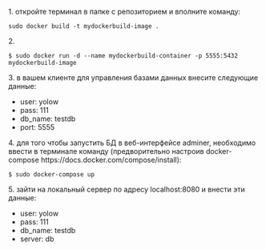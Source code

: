 <p>1. откройте терминал в папке с репозиторием и вполните команду:</p>
  <pre><code>sudo docker build -t mydockerbuild-image .</pre></code>
<p>2.</p><pre><code>$ sudo docker run -d --name mydockerbuild-container -p 5555:5432 mydockerbuild-image</code></pre>
<p>3. в вашем клиенте для управления базами данных внесите следующие данные:</p>
<ul>
  <li>user: yolow</li>
  <li>pass: 111</li>
  <li>db_name: testdb</li>
  <li>port: 5555</li>
</ul>
<p>4. для того чтобы запустить БД в веб-интерфейсе adminer, необходимо ввести в терминале команду (предворительно настроив docker-compose https://docs.docker.com/compose/install):</p>  
<pre><code>$ sudo docker-compose up</code></pre>
<p>5. зайти на локальный сервер по адресу localhost:8080 и внести эти данные:</p>
<ul>
  <li>user: yolow</li>
  <li>pass: 111</li>
  <li>db_name: testdb</li>
  <li>server: db</li>
</ul>

